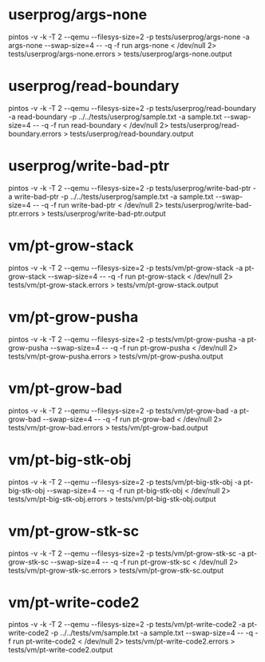 # userprog/args-none
pintos -v -k -T 2 --qemu  --filesys-size=2 -p tests/userprog/args-none -a args-none --swap-size=4 -- -q  -f run args-none < /dev/null 2> tests/userprog/args-none.errors > tests/userprog/args-none.output

# userprog/read-boundary
pintos -v -k -T 2 --qemu  --filesys-size=2 -p tests/userprog/read-boundary -a read-boundary -p ../../tests/userprog/sample.txt -a sample.txt --swap-size=4 -- -q  -f run read-boundary < /dev/null 2> tests/userprog/read-boundary.errors > tests/userprog/read-boundary.output

# userprog/write-bad-ptr
pintos -v -k -T 2 --qemu  --filesys-size=2 -p tests/userprog/write-bad-ptr -a write-bad-ptr -p ../../tests/userprog/sample.txt -a sample.txt --swap-size=4 -- -q  -f run write-bad-ptr < /dev/null 2> tests/userprog/write-bad-ptr.errors > tests/userprog/write-bad-ptr.output

# vm/pt-grow-stack
pintos -v -k -T 2 --qemu  --filesys-size=2 -p tests/vm/pt-grow-stack -a pt-grow-stack --swap-size=4 -- -q  -f run pt-grow-stack < /dev/null 2> tests/vm/pt-grow-stack.errors > tests/vm/pt-grow-stack.output

# vm/pt-grow-pusha
pintos -v -k -T 2 --qemu  --filesys-size=2 -p tests/vm/pt-grow-pusha -a pt-grow-pusha --swap-size=4 -- -q  -f run pt-grow-pusha < /dev/null 2> tests/vm/pt-grow-pusha.errors > tests/vm/pt-grow-pusha.output

# vm/pt-grow-bad
pintos -v -k -T 2 --qemu  --filesys-size=2 -p tests/vm/pt-grow-bad -a pt-grow-bad --swap-size=4 -- -q  -f run pt-grow-bad < /dev/null 2> tests/vm/pt-grow-bad.errors > tests/vm/pt-grow-bad.output

# vm/pt-big-stk-obj
pintos -v -k -T 2 --qemu  --filesys-size=2 -p tests/vm/pt-big-stk-obj -a pt-big-stk-obj --swap-size=4 -- -q  -f run pt-big-stk-obj < /dev/null 2> tests/vm/pt-big-stk-obj.errors > tests/vm/pt-big-stk-obj.output

# vm/pt-grow-stk-sc
pintos -v -k -T 2 --qemu  --filesys-size=2 -p tests/vm/pt-grow-stk-sc -a pt-grow-stk-sc --swap-size=4 -- -q  -f run pt-grow-stk-sc < /dev/null 2> tests/vm/pt-grow-stk-sc.errors > tests/vm/pt-grow-stk-sc.output

# vm/pt-write-code2
pintos -v -k -T 2 --qemu  --filesys-size=2 -p tests/vm/pt-write-code2 -a pt-write-code2 -p ../../tests/vm/sample.txt -a sample.txt --swap-size=4 -- -q  -f run pt-write-code2 < /dev/null 2> tests/vm/pt-write-code2.errors > tests/vm/pt-write-code2.output
